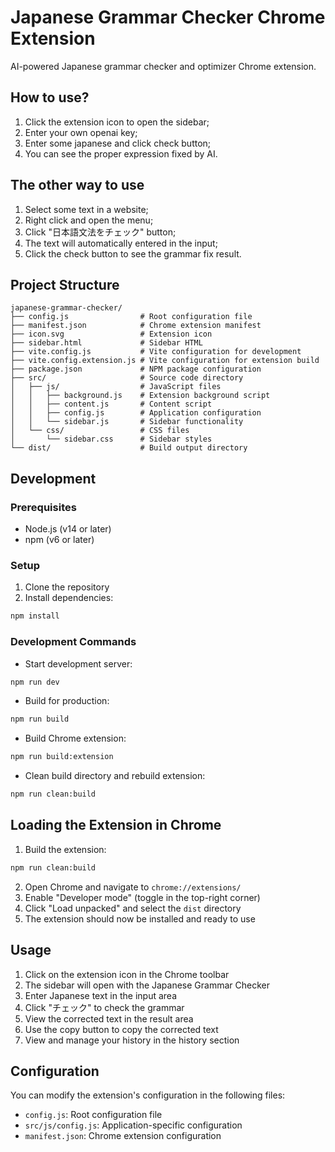# Japanese Grammar Checker Chrome Extension

AI-powered Japanese grammar checker and optimizer Chrome extension.

## How to use?

1. Click the extension icon to open the sidebar;
2. Enter your own openai key;
3. Enter some japanese and click check button;
4. You can see the proper expression fixed by AI.

## The other way to use

1. Select some text in a website;
2. Right click and open the menu;
3. Click "日本語文法をチェック" button;
4. The text will automatically entered in the input;
5. Click the check button to see the grammar fix result.

## Project Structure

```
japanese-grammar-checker/
├── config.js                # Root configuration file
├── manifest.json            # Chrome extension manifest
├── icon.svg                 # Extension icon
├── sidebar.html             # Sidebar HTML
├── vite.config.js           # Vite configuration for development
├── vite.config.extension.js # Vite configuration for extension build
├── package.json             # NPM package configuration
├── src/                     # Source code directory
│   ├── js/                  # JavaScript files
│   │   ├── background.js    # Extension background script
│   │   ├── content.js       # Content script
│   │   ├── config.js        # Application configuration
│   │   └── sidebar.js       # Sidebar functionality
│   └── css/                 # CSS files
│       └── sidebar.css      # Sidebar styles
└── dist/                    # Build output directory
```

## Development

### Prerequisites

- Node.js (v14 or later)
- npm (v6 or later)

### Setup

1. Clone the repository
2. Install dependencies:

```bash
npm install
```

### Development Commands

- Start development server:

```bash
npm run dev
```

- Build for production:

```bash
npm run build
```

- Build Chrome extension:

```bash
npm run build:extension
```

- Clean build directory and rebuild extension:

```bash
npm run clean:build
```

## Loading the Extension in Chrome

1. Build the extension:

```bash
npm run clean:build
```

2. Open Chrome and navigate to `chrome://extensions/`
3. Enable "Developer mode" (toggle in the top-right corner)
4. Click "Load unpacked" and select the `dist` directory
5. The extension should now be installed and ready to use

## Usage

1. Click on the extension icon in the Chrome toolbar
2. The sidebar will open with the Japanese Grammar Checker
3. Enter Japanese text in the input area
4. Click "チェック" to check the grammar
5. View the corrected text in the result area
6. Use the copy button to copy the corrected text
7. View and manage your history in the history section

## Configuration

You can modify the extension's configuration in the following files:

- `config.js`: Root configuration file
- `src/js/config.js`: Application-specific configuration
- `manifest.json`: Chrome extension configuration
